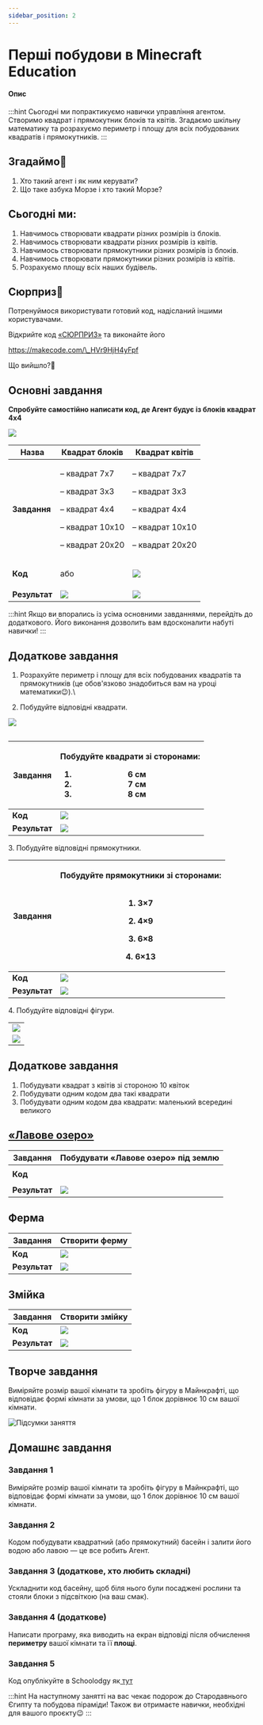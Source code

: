 ```yaml
---
sidebar_position: 2
---
```


# Перші побудови в Minecraft Education

#### **Опис**

:::hint
Сьогодні ми попрактикуємо навички управління агентом. Створимо квадрат і прямокутник блоків та квітів. Згадаємо шкільну математику та розрахуємо периметр і площу для всіх побудованих квадратів і прямокутників.
:::

## Згадаймо🤔

1. Хто такий агент і як ним керувати?
2. Що таке азбука Морзе і хто такий Морзе?

## Сьогодні ми:

1. Навчимось створювати квадрати різних розмірів із блоків.
2. Навчимось створювати квадрати різних розмірів із квітів.
3. Навчимось створювати прямокутники різних розмірів із блоків.
4. Навчимось створювати прямокутники різних розмірів із квітів.
5. Розрахуємо площу всіх наших будівель.

## Сюрприз🤩

Потренуймося використувати готовий код, надісланий іншими користувачами.&#x20;

Відкрийте код [«СЮРПРИЗ»](https://makecode.com/_HVr9HjH4yFpf) та виконайте його

https://makecode.com/\_HVr9HjH4yFpf

Що вийшло?🤔

## Основні завдання

**Спробуйте самостійно написати код, де Агент будує із блоків квадрат 4х4**

![](https://lh4.googleusercontent.com/mADAtywE2jWbVM0nLqBev618_bZd4mWWPGyCKUSAUhhw076L2DhUm-7P86ITU1goaLwFZh4orXLSpfzps4MTOXL5S6W8bRCXKQ2p1FVW7WXJeqHmX-8kzF6miCHKbgEMTP5w5My84u4R472k-IxnMWpOROZYbbYW4YDN5NhPWCXOqgGze3CLXNfarlnv)

| **Назва**     | **Квадрат блоків**                                                                                                                                                                                                                                                                                             | **Квадрат квітів**                                                                                         |
| ------------- | -------------------------------------------------------------------------------------------------------------------------------------------------------------------------------------------------------------------------------------------------------------------------------------------------------------- | ---------------------------------------------------------------------------------------------------------- |
| **Завдання**  | <p>– квадрат 7х7 </p><p>– квадрат 3х3 </p><p>– квадрат 4х4 </p><p>– квадрат 10х10</p><p>– квадрат 20х20</p>                                                                                                                                                                                                    | <p>– квадрат 7х7 </p><p>– квадрат 3х3 </p><p>– квадрат 4х4</p><p>– квадрат 10х10</p><p>– квадрат 20х20</p> |
| **Код**       | <p><img src="img/lesson-2/2.1.png" alt=""/><br/>або<br/><img src="https://lh3.googleusercontent.com/lOIlM0iQ6iNERGVgGITqPoXQondbiHvM4LdGlO8k2GREB96FOgWfFXKXklmf9pjI4LFGvxyduQLbN6_uoB06emPYkTKNEcFKQlTgqgxCwT9rFwTK92eVTAWPSFpPlMikuw86QaalW3msSQRa1XhxkYbEh3_ssNfMt6ZLC1PP9w3F426PxZrBj-afZYbi" alt=""/></p> | ![](img/lesson-2/2.3.png)                                                                                  |
| **Результат** | ![](img/lesson-2/image.png)                                                                                                                                                                                                                                                                                    | ![](<img/lesson-2/image (7).png>)                                                                          |

:::hint
Якщо ви впорались із усіма основними завданнями, перейдіть до додаткового. Його виконання дозволить вам вдосконалити набуті навички!
:::

## Додаткове завдання

1. Розрахуйте периметр і площу для всіх побудованих квадратів та прямокутників (це обов'язково знадобиться вам на уроці математики😉).\

2. Побудуйте відповідні квадрати.

![](<img/lesson-2/Group 2438.png>)

<figure><img src="https://lh5.googleusercontent.com/Ya7JSx0GjB4Hk0pv45P_32p8Y1wfodXRfegxhNp80zxzMTi05XUpDr_E7PhmjoTkXUxLNq88uM5dw4rtDaWJ7WilECW3I9jR1xZeagbyHjo-bjHo4SsAs1GOuxkPFP80wlVbOjlHNoARwnDQaXgtXz5okNPf3XGXDez07zg9UFGi_c7cQozebGNhj8oG" alt=""/><figcaption></figcaption></figure>

| **Завдання**  | <p>Побудуйте квадрати зі сторонами:</p><ol><li>6 см</li><li>7 см</li><li>8 см</li></ol> |
| ------------- | --------------------------------------------------------------------------------------- |
| **Код**       | ![](<img/lesson-2/image (1).png>)                                                       |
| **Результат** | ![](<img/lesson-2/image (3).png>)                                                       |

3\. Побудуйте відповідні прямокутники.

| **Завдання**  | <p>Побудуйте прямокутники зі сторонами:</p><p><br/>1. 3×7</p><p>2. 4×9</p><p>3. 6×8</p><p>4. 6×13</p> |
| ------------- | ----------------------------------------------------------------------------------------------------- |
| **Код**       | ![](<img/lesson-2/image (5).png>)                                                                     |
| **Результат** | ![](<img/lesson-2/image (2).png>)                                                                     |

4\. Побудуйте відповідні фігури.

|                                   |
| --------------------------------- |
| ![](<img/lesson-2/image (4).png>) |
| ![](<img/lesson-2/image (6).png>) |

## Додаткове завдання

1. Побудувати квадрат з квітів зі стороною 10 квіток&#x20;
2. Побудувати одним кодом два такі квадрати&#x20;
3. Побудувати одним кодом два квадрати: маленький всередині великого

## [ «Лавове озеро»](https://makecode.com/_41yJza0zH2Ku)

| **Завдання**  | Побудувати «Лавове озеро» під землю                                                                                                                                                                                                                                                                                                                                                                                                                                                                              |
| ------------- | ---------------------------------------------------------------------------------------------------------------------------------------------------------------------------------------------------------------------------------------------------------------------------------------------------------------------------------------------------------------------------------------------------------------------------------------------------------------------------------------------------------------- |
| **Код**       | <p><img src="https://lh3.googleusercontent.com/zKluOWh9UzICdWHP8bjCMzmCZJFuaLDM9lU6anF9DM3DlL4phapnP6ykOYuKYyCagoqf5qfuE8z6pZnxmss9JuFDF8aVj5_7aOi07eMK1G1YLE4bPpSmVUqEjiDOVz7cCl26lsYU5sMLs26rJaXqJVF7fGQ5lQVTUOF_xLj4D_zhmYOgvajvlPQ7FBin" alt=""/><br/><img src="https://lh4.googleusercontent.com/R0QgtjTl76LFr8X3kTZpq-Iec9dpbT-0gFRFLvIYr3rMXUszWSG3w9e_WroRY9ObTVATmn2f7CbCrgSxN6SKlQ65Zs06XUULV43cjKYqhXWUpJP8SKZJLJbxlWcupp5_09yONMJAc5lY1J74KstO0V6t8Xz8CpBQZEXtur13AjuDgLE-6lxJN6WDTlsS" alt=""/></p> |
| **Результат** | ![](https://lh3.googleusercontent.com/KjtVHBw567PtkJdN8NUMRfiGoMcojreybQc2UtG8UwXRs2dW6ASGjdPDOO_3vhIbENW6VqvHNDWdeGLw2EtBI_ABrn359NfaPXt8duOfr4fw-1-YMfK3RtzH69PY_Nyd2-bUnMADeRXe3Rb_NE1iJnh03veYm7mQvoQvizso_vdwSrNv1fkpUQYwY601)                                                                                                                                                                                                                                                                              |

## Ферма

| **Завдання**  | Створити ферму                                                                                                                                                                                                                      |
| ------------- | ----------------------------------------------------------------------------------------------------------------------------------------------------------------------------------------------------------------------------------- |
| **Код**       | ![](https://lh5.googleusercontent.com/7bY3D_NW0wWOXUIt-Z1bkOyjrABYQFCrqy6xlWswkvYjGVemxuNiXzOgQcYooOY9CJOJmpDfawMb0BZ15MQxwUSTgBvVHbvqiBqSvs0yGxjNb2yOP5cNzBLYtINvLAJ6wn6_W1zYp8LYMmq0_-wCXW0Bm8RIM02e3KxERUlmHjZofev1_WAcAoh_JkS5) |
| **Результат** | ![](https://lh3.googleusercontent.com/__IbaNz_Do9y53DszCt6IABe0sPj1rmATH1ozZg_b5JUkqO28xIaO2c0sS9SXOXKf4HlANSzF60CSA12oGP716xTPu-9JoDeHXMQZEeH3_Nmf5N2vZCvnLZnMxRF1w3UdciVEnuPAXGXEPFz91d2im5nQNsNnZzYWjG6DfMHy6pWhZavZMybsZNhL8qO) |

## **Змійка**

| **Завдання**  | Створити змійку                                                                                                                                                                                                                     |
| ------------- | ----------------------------------------------------------------------------------------------------------------------------------------------------------------------------------------------------------------------------------- |
| **Код**       | ![](https://lh3.googleusercontent.com/ALMq9H7sLaEJAqVgQPnuuvCb8GXtw62BCAMyuAMiZMK59cC_88cRyJd7zg_6k1FckP1_QxQ7GyN1bJ_-kBhuJ7p-ePPr70D3Sy1azavUlP2WlPn8xEa5IeS_WVSe77oIb7UmbK_PLZtt_ZvtUFNCEZfwNtvw8ViWyxrLUB-s-31T_qU4SDA-2R0uk6QA) |
| **Результат** | ![](https://lh6.googleusercontent.com/257UuLLaqc2X2K00DU_WLu5WpcKl6Ic-nOL_LS30bTxM26FTq3yGnDgkkuu_U08g_FTJIEa3BfXl6jgFCYvSsgPb72oxLmSQaJPgqyj6l3SmzMpMuK926ieSvUceE_7XEkHvtW3bZJqHPC-AWBDdS-JHRb26x4RfX_V2Rbssi22Wxq071nQYS6FhCiug) |

## Творче завдання

Виміряйте розмір вашої кімнати та зробіть фігуру в Майнкрафті, що відповідає формі кімнати за умови, що 1 блок дорівнює 10 см вашої кімнати.

![Підсумки заняття](<img/lesson-2/Group 2396.png>)

## **Домашнє завдання**

### Завдання 1&#x20;

Виміряйте розмір вашої кімнати та зробіть фігуру в Майнкрафті, що відповідає формі кімнати за умови, що 1 блок дорівнює 10 см вашої кімнати.

### Завдання 2

Кодом побудувати квадратний (або прямокутний) басейн і залити його водою або лавою — це все робить Агент.&#x20;

### Завдання 3 (додаткове, хто любить складні)&#x20;

Ускладнити код басейну, щоб біля нього були посаджені рослини та стояли блоки з підсвіткою (на ваш смак).

### Завдання 4 (додаткове)

Написати програму, яка виводить на екран відповіді після обчислення **периметру** вашої кімнати та її **площі**.

### Завдання 5

Код опублікуйте в Schoolodgy як[ тут](https://youtu.be/KW4fCTlCnf8)

:::hint
На наступному занятті на вас чекає подорож до Стародавнього Єгипту та побудова піраміди! Також ви отримаєте навички, необхідні для вашого проєкту😉
:::
